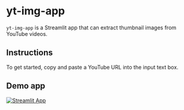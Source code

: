# yt-img-app

`yt-img-app` is a Streamlit app that can extract thumbnail images from YouTube videos.

## Instructions

To get started, copy and paste a YouTube URL into the input text box.

## Demo app

[![Streamlit App](https://static.streamlit.io/badges/streamlit_badge_black_white.svg)](https://share.streamlit.io/dataprofessor/yt-img-app/)

